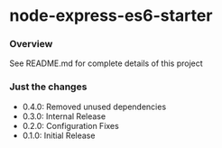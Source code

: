 # node-express-es6-starter

### Overview
See README.md for complete details of this project

### Just the changes

- 0.4.0: Removed unused dependencies
- 0.3.0: Internal Release
- 0.2.0: Configuration Fixes
- 0.1.0: Initial Release
